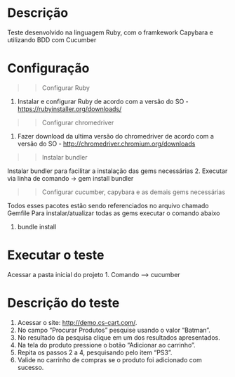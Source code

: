 <h1> Descrição </h1>
Teste desenvolvido na linguagem Ruby, com o framkework Capybara e utilizando BDD com Cucumber

<h1> Configuração </h1>

>>Configurar Ruby

1. Instalar e configurar Ruby de acordo com a versão do SO - https://rubyinstaller.org/downloads/

>>Configurar chromedriver

1. Fazer download da ultima versão do chromedriver de acordo com a versão do SO - http://chromedriver.chromium.org/downloads

>> Instalar bundler

Instalar bundler para facilitar a instalação das gems necessárias
2. Executar via linha de comando -> gem install bundler

>> Configurar cucumber, capybara e as demais gems necessárias 

Todos esses pacotes estão sendo referenciados no arquivo chamado Gemfile 
Para instalar/atualizar todas as gems executar o comando abaixo
1. bundle install

<h1> Executar o teste </h1>
Acessar a pasta inicial do projeto
1. Comando --> cucumber

<h1> Descrição do teste </h1>

1. Acessar o site: http://demo.cs-cart.com/.
2. No campo “Procurar Produtos” pesquise usando o valor “Batman”.
3. No resultado da pesquisa clique em um dos resultados apresentados.
4. Na tela do produto pressione o botão “Adicionar ao carrinho”.
5. Repita os passos 2 a 4, pesquisando pelo item “PS3”.
6. Valide no carrinho de compras se o produto foi adicionado com sucesso.
